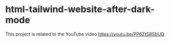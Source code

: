 # html-tailwind-website-after-dark-mode
This project is related to the YouTube video https://youtu.be/PP6ZtS8SbUQ

